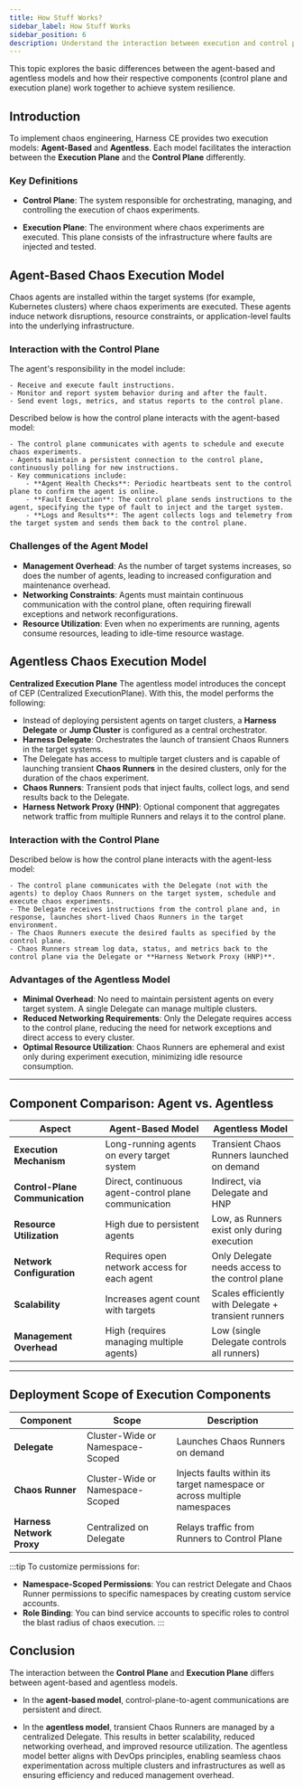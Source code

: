 ```yaml
---
title: How Stuff Works?
sidebar_label: How Stuff Works
sidebar_position: 6
description: Understand the interaction between execution and control plane for agent and agentless models in Harness Chaos Engineering.
---
```


This topic explores the basic differences between the agent-based and agentless models and how their respective components (control plane and execution plane) work together to achieve system resilience.

## Introduction

To implement chaos engineering, Harness CE provides two execution models: **Agent-Based** and **Agentless**. 
Each model facilitates the interaction between the **Execution Plane** and the **Control Plane** differently. 

### Key Definitions

- **Control Plane**: The system responsible for orchestrating, managing, and controlling the execution of chaos experiments.

- **Execution Plane**: The environment where chaos experiments are executed. This plane consists of the infrastructure where faults are injected and tested.

## Agent-Based Chaos Execution Model

Chaos agents are installed within the target systems (for example, Kubernetes clusters) where chaos experiments are executed.
These agents induce network disruptions, resource constraints, or application-level faults into the underlying infrastructure.

### Interaction with the Control Plane

The agent's responsibility in the model include:

    - Receive and execute fault instructions.
    - Monitor and report system behavior during and after the fault.
    - Send event logs, metrics, and status reports to the control plane.

Described below is how the control plane interacts with the agent-based model:

    - The control plane communicates with agents to schedule and execute chaos experiments.
    - Agents maintain a persistent connection to the control plane, continuously polling for new instructions.
    - Key communications include:
        - **Agent Health Checks**: Periodic heartbeats sent to the control plane to confirm the agent is online.
        - **Fault Execution**: The control plane sends instructions to the agent, specifying the type of fault to inject and the target system.
        - **Logs and Results**: The agent collects logs and telemetry from the target system and sends them back to the control plane.


### Challenges of the Agent Model

- **Management Overhead**: As the number of target systems increases, so does the number of agents, leading to increased configuration and maintenance overhead.
- **Networking Constraints**: Agents must maintain continuous communication with the control plane, often requiring firewall exceptions and network reconfigurations.
- **Resource Utilization**: Even when no experiments are running, agents consume resources, leading to idle-time resource wastage.


## Agentless Chaos Execution Model

**Centralized Execution Plane**
The agentless model introduces the concept of CEP (Centralized ExecutionPlane). With this, the model performs the following:

   - Instead of deploying persistent agents on target clusters, a **Harness Delegate** or **Jump Cluster** is configured as a central orchestrator.
   - **Harness Delegate**: Orchestrates the launch of transient Chaos Runners in the target systems.
   - The Delegate has access to multiple target clusters and is capable of launching transient **Chaos Runners** in the desired clusters, only for the duration of the chaos experiment.
   - **Chaos Runners**: Transient pods that inject faults, collect logs, and send results back to the Delegate.
   - **Harness Network Proxy (HNP)**: Optional component that aggregates network traffic from multiple Runners and relays it to the control plane.

### Interaction with the Control Plane

Described below is how the control plane interacts with the agent-less model:

    - The control plane communicates with the Delegate (not with the agents) to deploy Chaos Runners on the target system, schedule and execute chaos experiments.
    - The Delegate receives instructions from the control plane and, in response, launches short-lived Chaos Runners in the target environment.
    - The Chaos Runners execute the desired faults as specified by the control plane.
    - Chaos Runners stream log data, status, and metrics back to the control plane via the Delegate or **Harness Network Proxy (HNP)**.
   

### Advantages of the Agentless Model

- **Minimal Overhead**: No need to maintain persistent agents on every target system. A single Delegate can manage multiple clusters.
- **Reduced Networking Requirements**: Only the Delegate requires access to the control plane, reducing the need for network exceptions and direct access to every cluster.
- **Optimal Resource Utilization**: Chaos Runners are ephemeral and exist only during experiment execution, minimizing idle resource consumption.

---

## Component Comparison: Agent vs. Agentless

| **Aspect**                      | **Agent-Based Model**                                | **Agentless Model**                                  |
| ------------------------------- | ---------------------------------------------------- | ---------------------------------------------------- |
| **Execution Mechanism**         | Long-running agents on every target system           | Transient Chaos Runners launched on demand           |
| **Control-Plane Communication** | Direct, continuous agent-control plane communication | Indirect, via Delegate and HNP                       |
| **Resource Utilization**        | High due to persistent agents                        | Low, as Runners exist only during execution          |
| **Network Configuration**       | Requires open network access for each agent          | Only Delegate needs access to the control plane      |
| **Scalability**                 | Increases agent count with targets                   | Scales efficiently with Delegate + transient runners |
| **Management Overhead**         | High (requires managing multiple agents)             | Low (single Delegate controls all runners)           |

---

## Deployment Scope of Execution Components

| **Component**             | **Scope**                        | **Description**                                                          |
| ------------------------- | -------------------------------- | ------------------------------------------------------------------------ |
| **Delegate**              | Cluster-Wide or Namespace-Scoped | Launches Chaos Runners on demand                                         |
| **Chaos Runner**          | Cluster-Wide or Namespace-Scoped | Injects faults within its target namespace or across multiple namespaces |
| **Harness Network Proxy** | Centralized on Delegate          | Relays traffic from Runners to Control Plane                             |

:::tip
To customize permissions for:
- **Namespace-Scoped Permissions**: You can restrict Delegate and Chaos Runner permissions to specific namespaces by creating custom service accounts.
- **Role Binding**: You can bind service accounts to specific roles to control the blast radius of chaos execution.
:::

## Conclusion

The interaction between the **Control Plane** and **Execution Plane** differs between agent-based and agentless models. 

- In the **agent-based model**, control-plane-to-agent communications are persistent and direct. 

- In the **agentless model**, transient Chaos Runners are managed by a centralized Delegate. This results in better scalability, reduced networking overhead, and improved resource utilization. The agentless model better aligns with DevOps principles, enabling seamless chaos experimentation across multiple clusters and infrastructures as well as ensuring efficiency and reduced management overhead.